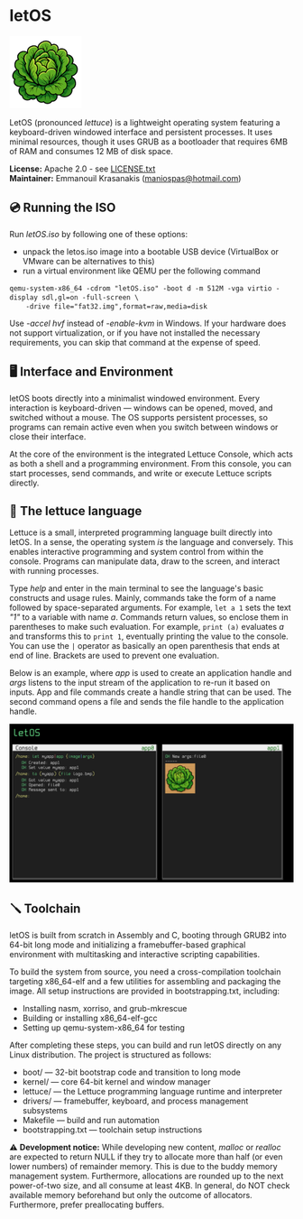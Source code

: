 # letOS

![lettuce logo](disk/logo.bmp)

LetOS (pronounced *lettuce*) is a lightweight operating system featuring a keyboard-driven windowed interface and persistent processes. It uses minimal resources, though it uses GRUB as a bootloader that requires 6MB of RAM and consumes 12 MB of disk space.

**License:** Apache 2.0 - see [LICENSE.txt](LICENSE.txt)<br>
**Maintainer:** Emmanouil Krasanakis (maniospas@hotmail.com)

## 💿 Running the ISO

Run *letOS.iso* by following one of these options:
- unpack the letos.iso image into a bootable USB device (VirtualBox or VMware can be alternatives to this)
- run a virtual environment like QEMU per the following command

```
qemu-system-x86_64 -cdrom "letOS.iso" -boot d -m 512M -vga virtio -display sdl,gl=on -full-screen \
    -drive file="fat32.img",format=raw,media=disk 
```

Use *-accel hvf* instead of *-enable-kvm* in Windows. If your hardware does not support virtualization, or if you have not installed the necessary requirements, you can skip that command at the expense of speed.


## 🖥️ Interface and Environment

letOS boots directly into a minimalist windowed environment.
Every interaction is keyboard-driven — windows can be opened, moved, and switched without a mouse.
The OS supports persistent processes, so programs can remain active even when you switch between windows or close their interface.

At the core of the environment is the integrated Lettuce Console, which acts as both a shell and a programming environment.
From this console, you can start processes, send commands, and write or execute Lettuce scripts directly.

## 🥬 The lettuce language

Lettuce is a small, interpreted programming language built directly into letOS. In a sense, the operating system *is* the language and conversely. This enables interactive programming and system control from within the console. Programs can manipulate data, draw to the screen, and interact with running processes.

Type *help* and enter in the main terminal to see the language's basic constructs and usage rules. Mainly, commands take the form of a name followed by space-separated arguments. For example, `let a 1` sets the text *"1"* to a variable with name *a*. Commands return values, so enclose them in parentheses to make such evaluation. For example, `print (a)` evaluates *a* and transforms this to `print 1`, eventually printing the value to the console. You can use the `|` operator as basically an open parenthesis that ends at end of line. Brackets are used to prevent one evaluation.

Below is an example, where *app* is used to create an application handle and *args* listens to the input stream of the application to re-run it based on inputs. App and file commands create a handle string that can be used. The second command opens a file and sends the file handle to the application handle.

![docs/example.png](docs/example.png)

## 🪛 Toolchain

letOS is built from scratch in Assembly and C, booting through GRUB2 into 64-bit long mode and initializing a framebuffer-based graphical environment with multitasking and interactive scripting capabilities.

To build the system from source, you need a cross-compilation toolchain targeting x86_64-elf and a few utilities for assembling and packaging the image. All setup instructions are provided in bootstrapping.txt, including:

- Installing nasm, xorriso, and grub-mkrescue
- Building or installing x86_64-elf-gcc
- Setting up qemu-system-x86_64 for testing

After completing these steps, you can build and run letOS directly on any Linux distribution. The project is structured as follows:

- boot/ — 32-bit bootstrap code and transition to long mode
- kernel/ — core 64-bit kernel and window manager
- lettuce/ — the Lettuce programming language runtime and interpreter
- drivers/ — framebuffer, keyboard, and process management subsystems
- Makefile — build and run automation
- bootstrapping.txt — toolchain setup instructions

⚠️ **Development notice:** While developing new content, *malloc* or *realloc* are expected to return NULL if they try to allocate more than half (or even lower numbers) of remainder memory. This is due to the buddy memory management system. Furthermore, allocations are rounded up to the next power-of-two size, and all consume at least 4KB. In general, do NOT check available memory beforehand but only the outcome of allocators. Furthermore, prefer preallocating buffers.

